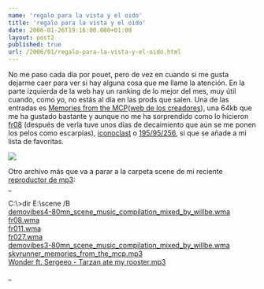 ```yaml
---
name: 'regalo para la vista y el oido'
title: 'regalo para la vista y el oido'
date: 2006-01-26T19:16:00.000+01:00
layout: post2
published: true
url: /2006/01/regalo-para-la-vista-y-el-oido.html
---
```


No me paso cada día por pouet, pero de vez en cuando si me gusta dejarme caer para ver si hay alguna cosa que me llame la atención. En la parte izquierda de la web hay un ranking de lo mejor del mes, muy útil cuando, como yo, no estás al día en las prods que salen. Una de las entradas es [Memories from the MCP](http://www.pouet.net/prod.php?which=20973)([web de los creadores](http://www.braincontrol.org/demos05.php)), una 64kb que me ha gustado bastante y aunque no me ha sorprendido como lo hicieron [fr08](http://www.pouet.net/prod.php?which=1221) (después de verla tuve unos días de decaimiento que aún se me ponen los pelos como escarpias), [iconoclast](http://www.pouet.net/prod.php?which=18350) o [195/95/256](http://www.pouet.net/prod.php?which=18252), si que se añade a mi lista de favoritas.  
  
[![](http://www.braincontrol.org/screens/mcp7.jpg)](http://www.braincontrol.org/screens/mcp7.jpg)  
  
  
  
Otro archivo más que va a parar a la carpeta scene de mi reciente [reproductor de mp3](http://www.creative.com/products/product.asp?category=213&subcategory=214&product=12720):  
_  
  
C:\\>dir E:\\scene /B  
[demovibes4-80mn\_scene\_music\_compilation\_mixed\_by\_willbe.wma](http://willbe.planet-d.net/demovibes.htm)  
[fr08.wma  
fr011.wma  
fr027.wma](http://www.scene.org/file.php?file=/demos/groups/farb-rausch/fr-028.zip&fileinfo)  
[demovibes3-80mn\_scene\_music\_compilation\_mixed\_by\_willbe.wma](http://willbe.planet-d.net/demovibes.htm)  
[skyrunner\_memories\_from\_the\_mcp.mp3](ftp://ftp.braincontrol.org/scene/braincontrol/demos/skyrunner_memories_from_the_mcp.ogg)  
[Wonder ft. Sergeeo - Tarzan ate my rooster.mp3](http://wonder.planet-d.net/)  
  
  
  
  
  
_